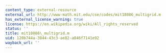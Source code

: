 ```yaml
---
content_type: external-resource
external_url: http://www-math.mit.edu/cse/codes/mit18086_multigrid.m
has_external_license_warning: true
license: https://en.wikipedia.org/wiki/All_rights_reserved
status: ''
title: mit18086\_multigrid.m
uid: 120b744a-3844-43c3-ae82-a846f7141e92
wayback_url: ''
---
```

